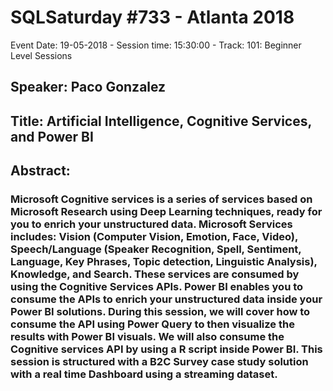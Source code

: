 # SQLSaturday #733 - Atlanta 2018
Event Date: 19-05-2018 - Session time: 15:30:00 - Track: 101: Beginner Level Sessions
## Speaker: Paco Gonzalez
## Title: Artificial Intelligence, Cognitive Services, and Power BI
## Abstract:
### Microsoft Cognitive services is a series of services based on Microsoft Research using Deep Learning techniques, ready for you to enrich your unstructured data. Microsoft Services includes: Vision (Computer Vision, Emotion, Face, Video), Speech/Language (Speaker Recognition, Spell, Sentiment, Language, Key Phrases, Topic detection, Linguistic Analysis), Knowledge, and Search. These services are consumed by using the Cognitive Services APIs. Power BI enables you to consume the APIs to enrich your unstructured data inside your Power BI solutions. During this session, we will cover how to consume the API using Power Query to then visualize the results with Power BI visuals. We will also consume the Cognitive services API by using a R script inside Power BI. This session is structured with a B2C Survey case study solution with a real time Dashboard using a streaming dataset.
